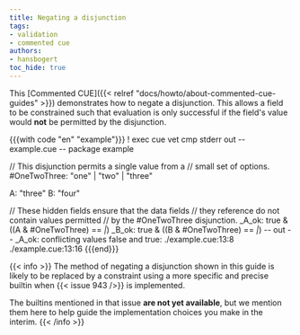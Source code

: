 ```yaml
---
title: Negating a disjunction
tags:
- validation
- commented cue
authors:
- hansbogert
toc_hide: true
---
```


This [Commented CUE]({{< relref "docs/howto/about-commented-cue-guides" >}})
demonstrates how to negate a disjunction. This allows a field to be constrained
such that evaluation is only successful if the field's value would **not** be
permitted by the disjunction.

{{{with code "en" "example"}}}
! exec cue vet
cmp stderr out
-- example.cue --
package example

// This disjunction permits a single value from a
// small set of options.
#OneTwoThree: "one" | "two" | "three"

A: "three"
B: "four"

// These hidden fields ensure that the data fields
// they reference do not contain values permitted
// by the #OneTwoThree disjunction.
_A_ok: true & ((A & #OneTwoThree) == _|_)
_B_ok: true & ((B & #OneTwoThree) == _|_)
-- out --
_A_ok: conflicting values false and true:
    ./example.cue:13:8
    ./example.cue:13:16
{{{end}}}

{{< info >}}
The method of negating a disjunction shown in this guide is likely to be
replaced by a constraint using a more specific and precise builtin when
{{< issue 943 />}} is implemented.

The builtins mentioned in that issue **are not yet available**, but we mention
them here to help guide the implementation choices you make in the interim.
{{< /info >}}
